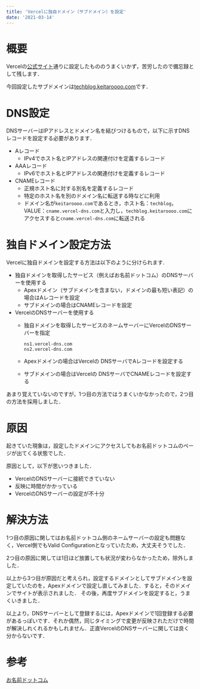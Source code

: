 ```yaml
---
title: 'Vercelに独自ドメイン（サブドメイン）を設定'
date: '2021-03-14'
---
```


# 概要

Vercelの[公式サイト](https://vercel.com/docs/custom-domains)通りに設定したもののうまくいかず，苦労したので備忘録として残します．

今回設定したサブドメインは[techblog.keitaroooo.com](https://techblog.keitaroooo.com)です．

# DNS設定

DNSサーバーはIPアドレスとドメイン名を結びつけるもので，以下に示すDNSレコードを設定する必要があります．

- Aレコード
  - IPv4でホスト名とIPアドレスの関連付けを定義するレコード
- AAAレコード
  - IPv6でホスト名とIPアドレスの関連付けを定義するレコード
- CNAMEレコード
  - 正規ホスト名に対する別名を定義するレコード
  - 特定のホスト名を別のドメイン名に転送する時などに利用
  - ドメイン名が`keitaroooo.com`であるとき，ホスト名：`techblog`，VALUE：`cname.vercel-dns.com`と入力し，`techblog.keitaroooo.com`にアクセスすると`cname.vercel-dns.com`に転送される

# 独自ドメイン設定方法

Vercelに独自ドメインを設定する方法は以下のように分けられます.

- 独自ドメインを取得したサービス（例えばお名前ドットコム）のDNSサーバーを使用する
  - Apexドメイン（サブドメインを含まない，ドメインの最も短い表記）の場合はAレコードを設定
  - サブドメインの場合はCNAMEレコードを設定
- VercelのDNSサーバーを使用する
  - 独自ドメインを取得したサービスのネームサーバーにVercelのDNSサーバーを指定

    ```
    ns1.vercel-dns.com
    ns2.vercel-dns.com
    ```
  - Apexドメインの場合はVercelの DNSサーバでAレコードを設定する
  - サブドメインの場合はVercelの DNSサーバでCNAMEレコードを設定する

あまり覚えていないのですが，1つ目の方法ではうまくいかなかったので，2つ目の方法を採用しました．

# 原因

起きていた現象は，設定したドメインにアクセスしてもお名前ドットコムのページが出てくる状態でした．

原因として，以下が思いつきました．
- VercelのDNSサーバーに接続できていない
- 反映に時間がかかっている
- VercelのDNSサーバーの設定が不十分

# 解決方法

1つ目の原因に関してはお名前ドットコム側のネームサーバーの設定も問題なく，Vercel側でもValid Configurationとなっていたため，大丈夫そうでした．

2つ目の原因に関しては1日ほど放置しても状況が変わらなかったため，除外しました．

以上から3つ目が原因だと考えられ，設定するドメインとしてサブドメインを設定していたのを，Apexドメインで設定し直してみました．すると，そのドメインでサイトが表示されました．
その後，再度サブドメインを設定すると，うまくいきました．

以上より，DNSサーバーとして登録するには，Apexドメインで1回登録する必要があるっぽいです．それか偶然，同じタイミングで変更が反映されただけで時間が解決しれくれるかもしれません．正直VercelのDNSサーバーに関しては良く分からないです．

# 参考

[お名前ドットコム](https://help.onamae.com/answer/7883)
